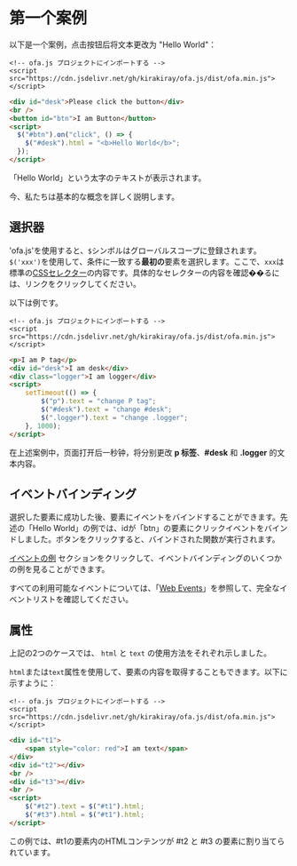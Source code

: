 # 第一个案例

以下是一个案例，点击按钮后将文本更改为 "Hello World"：

<html-viewer>

```
<!-- ofa.js プロジェクトにインポートする -->
<script src="https://cdn.jsdelivr.net/gh/kirakiray/ofa.js/dist/ofa.min.js"></script>
```

```html
<div id="desk">Please click the button</div>
<br />
<button id="btn">I am Button</button>
<script>
  $("#btn").on("click", () => {
    $("#desk").html = "<b>Hello World</b>";
  });
</script>
```

</html-viewer>

「Hello World」という太字のテキストが表示されます。

今、私たちは基本的な概念を詳しく説明します。

## 選択器

'ofa.js'を使用すると、`$`シンボルはグローバルスコープに登録されます。`$('xxx')`を使用して、条件に一致する**最初の**要素を選択します。ここで、`xxx`は標準の[CSSセレクター](https://developer.mozilla.org/en-US/docs/Web/CSS/CSS_selectors)の内容です。具体的なセレクターの内容を確認��るには、リンクをクリックしてください。

以下は例です。

<html-viewer>

```
<!-- ofa.js プロジェクトにインポートする -->
<script src="https://cdn.jsdelivr.net/gh/kirakiray/ofa.js/dist/ofa.min.js"></script>
```

```html
<p>I am P tag</p>
<div id="desk">I am desk</div>
<div class="logger">I am logger</div>
<script>
    setTimeout(() => {
        $("p").text = "change P tag";
        $("#desk").text = "change #desk";
        $(".logger").text = "change .logger";
    }, 1000);
</script>
```

</html-viewer>

在上述案例中，页面打开后一秒钟，将分别更改 **p 标签**、**#desk** 和 **.logger** 的文本内容。

## イベントバインディング

選択した要素に成功した後、要素にイベントをバインドすることができます。先述の「Hello World」の例では、idが「btn」の要素にクリックイベントをバインドしました。ボタンをクリックすると、バインドされた関数が実行されます。

[イベントの例](./example-event.md) セクションをクリックして、イベントバインディングのいくつかの例を見ることができます。

すべての利用可能なイベントについては、「[Web Events](https://developer.mozilla.org/en-US/docs/Web/Events)」を参照して、完全なイベントリストを確認してください。

## 属性

上記の2つのケースでは、 `html` と `text` の使用方法をそれぞれ示しました。

`html`または`text`属性を使用して、要素の内容を取得することもできます。以下に示すように：

<html-viewer>

```
<!-- ofa.js プロジェクトにインポートする -->
<script src="https://cdn.jsdelivr.net/gh/kirakiray/ofa.js/dist/ofa.min.js"></script>
```

```html
<div id="t1">
    <span style="color: red">I am text</span>
</div>
<div id="t2"></div>
<br />
<div id="t3"></div>
<br />
<script>
    $("#t2").text = $("#t1").html;
    $("#t3").html = $("#t1").html;
</script>
```

</html-viewer>

この例では、#t1の要素内のHTMLコンテンツが #t2 と #t3 の要素に割り当てられています。
